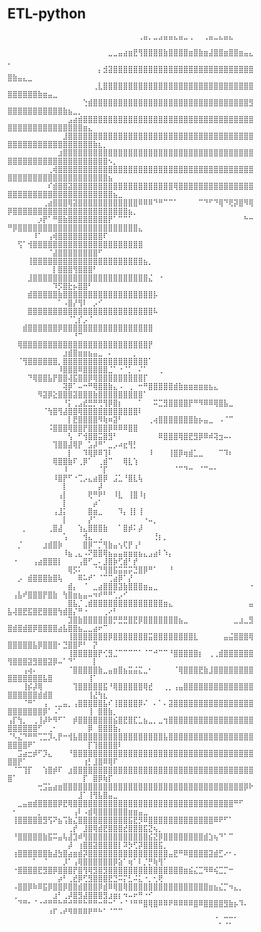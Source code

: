 # ETL-python
⠀⠀⠀⠀⠀⠀⠀⠀⠀⠀⠀⠀⠀⠀⠀⠀⠀⠀⠀⠀⠀⠀⠀⠀⠀⠀⢀⣤⡀⣀⣠⣤⣤⣄⣤⣀⢀⠀⠀⢀⣤⣀⣄⣤⣄⠀⠀⠀⠀⠀⠀⠀⠀⠀⠀⠀⠀⠀⠀⠀⠀⠀⠀⠀⠀⠀⠀⠀⠀⠀⠀⠀⠀⠀⠀⠀⠀⠀⠀⠀⠀
⠀⠀⠀⠀⠀⠀⠀⠀⠀⠀⠀⠀⠀⠀⠀⠀⠀⠀⠀⠀⣀⣀⣤⣴⣶⣟⢻⣿⣿⣿⣿⣷⣿⣿⣿⣿⣶⣿⣷⣶⣼⣿⣿⣶⣿⣿⣶⣤⣄⡀⠀⠀⠀⠀⠀⠀⠀⠀⠀⠀⠀⠀⠀⠀⠀⠀⠀⠀⠀⠀⠀⠀⠀⠀⠀⠀⠀⠀⠀⠀⠀
⠀⠀⠀⠀⠀⠀⠀⠀⠀⠀⠀⠀⠀⠀⠀⠀⠀⠀⡄⣺⣽⣿⣿⣿⣿⣿⣿⣿⣿⣿⣿⣿⣿⣿⣿⣿⣿⣿⣿⣿⣿⣿⣿⣿⣿⣿⣿⣿⣿⣿⣷⣤⣄⣀⠀⠀⠀⠀⠀⠀⠀⠀⠀⠀⠀⠀⠀⠀⠀⠀⠀⠀⠀⠀⠀⠀⠀⠀⠀⠀⠀
⠀⠀⠀⠀⠀⠀⠀⠀⠀⠀⠀⠀⠀⠀⠀⠀⠀⢀⣇⣿⣿⣿⣿⣿⣿⣿⣿⣿⣿⣿⣿⣿⣿⣿⣿⣿⣿⣿⣿⣿⣿⣿⣿⣿⣿⣿⣿⣿⣿⣿⣿⣿⣿⣿⣿⣷⣶⣤⣀⠀⠀⠀⠀⠀⠀⠀⠀⠀⠀⠀⠀⠀⠀⠀⠀⠀⠀⠀⠀⠀⠀
⠀⠀⠀⠀⠀⠀⠀⠀⠀⠀⠀⠀⠀⠀⠀⢑⣾⣿⣿⣿⣿⣿⣿⣿⣿⣿⣿⣿⣿⣿⣿⣿⣿⣿⣿⣿⣿⣿⣿⣿⣿⣿⣿⣿⣿⣿⣿⣿⣻⣿⣿⣿⣿⣿⣿⣿⣿⣿⣿⣿⣷⣦⣀⡀⠀⠀⠀⠀⠀⠀⠀⠀⠀⠀⠀⠀⠀⠀⠀⠀⠀
⠀⠀⠀⠀⠀⠀⠀⠀⠀⠀⠀⠀⣠⣴⣾⣿⣿⣿⣿⣿⣿⣿⣿⣿⣿⣿⣿⣿⣿⣿⣿⣿⣿⣿⣿⣿⣿⣿⣿⣿⣿⣿⣿⣿⣿⣿⣿⣿⣿⣿⣿⣿⣿⣿⣿⣿⣿⣿⣿⣿⣿⣿⣿⣿⣶⣄⠀⠀⠀⠀⠀⠀⠀⠀⠀⠀⠀⠀⠀⠀⠀
⠀⠀⠀⠀⠀⠀⠀⠀⠀⠀⠀⣸⣿⣿⣿⣿⣿⣿⣿⣿⣿⣿⣿⣿⣿⣿⣿⣿⣿⣿⣿⣿⣿⣿⣿⣿⣿⣿⣿⣿⣿⣿⣿⣿⣿⣿⣿⣿⣿⣿⣿⣿⣿⣿⣿⣿⣿⣿⣿⣿⣿⣿⣿⣿⣿⣿⣷⣆⡀⠀⠀⠀⠀⠀⠀⠀⠀⠀⠀⠀⠀
⠀⠀⠀⠀⠀⠀⠀⠀⠀⠀⣰⣿⣿⣿⣿⣿⣿⣿⣿⣿⣿⣿⣿⣿⣿⣿⣿⣿⣿⣿⣿⣿⣿⣿⣿⣿⣿⣿⣿⣿⣿⣿⣿⣿⣿⣿⣿⣿⣿⣿⣿⣿⣿⣿⣿⣿⣿⣿⣿⣿⣿⣿⣿⣿⣿⣿⣿⣿⣿⠢⡀⠀⠀⠀⠀⠀⠀⠀⠀⠀⠀
⠀⠀⠀⠀⠀⠀⠀⠀⢀⢾⣿⣿⣿⣿⣿⣿⣿⣿⣿⣿⣿⣿⣿⣿⣿⣿⣿⣿⣿⣿⣿⣿⣿⣿⣿⣿⣿⣿⣿⣿⣿⣿⣿⣿⣿⣿⣿⣿⣿⣿⣿⣿⣿⣿⣿⣿⣿⣿⣿⣿⣿⣿⣿⣿⣿⣿⣿⣿⣿⣦⠀⠀⠀⠀⠀⠀⠀⠀⠀⠀⠀
⠀⠀⠀⠀⠀⠀⠀⠀⠎⣾⣿⣿⣽⣿⣿⣿⣿⣿⣿⣿⣿⣿⣿⣿⣿⣿⣿⣿⣿⣿⣿⣿⣿⢿⣿⣿⣿⣿⣿⣿⣿⣿⣿⣿⣿⣿⣿⣿⣿⣿⣿⣿⣿⣿⣿⣿⣿⣿⣿⣿⣿⣿⣿⣿⣿⣿⣿⣿⣿⣿⣦⣀⠀⠀⠀⠀⠀⠀⠀⠀⠀
⠀⠀⠀⠀⠀⠀⠀⢀⣴⣿⣿⣿⢿⣽⣿⣿⣿⣿⣿⣿⣿⣿⣿⣿⣿⣿⠿⠿⠿⠙⠛⠉⠉⠁⠀⠀⠀⠀⠉⠙⠋⠙⢿⠙⢟⡽⣿⠻⢿⡿⣿⣿⣿⣿⣿⣿⣿⣿⣿⣿⣿⣿⣿⣿⣿⣿⣿⣿⣿⣿⣿⣿⣿⣦⡀⠀⠀⠀⠀⠀⠀
⠀⠀⠀⠀⠀⠀⡰⡟⠁⠛⣿⣷⣿⣿⣿⣿⣿⣿⣿⣿⡟⠁⠉⠉⠁⠀⠀⠀⠀⠀⠀⠀⠀⠀⠀⠀⠀⠀⠀⠀⠀⠀⠀⠀⠀⠀⠀⠓⠒⠛⡿⣿⣿⣿⣿⣿⣿⣿⣿⣿⣿⣿⣿⣿⣿⣿⣿⣿⣿⣿⣿⣿⣿⣿⣿⣄⠀⠀⠀⠀⠀
⠀⠀⠀⠀⠀⠸⠁⠀⢠⢾⣿⣿⣿⣿⣿⣿⣿⣿⣿⠏⠀⠀⠀⠀⠀⠀⠀⠀⠀⠀⠀⠀⠀⠀⠀⠀⠀⠀⠀⠀⠀⠀⠀⠀⠀⠀⠀⠀⠀⠀⠀⢫⠁⢺⣿⣿⣿⣿⣿⣿⣿⣿⣿⣿⣿⣿⣿⣿⣿⣿⣿⣿⣿⣿⣿⣿⠀⠀⠀⠀⠀
⠀⠀⠀⠀⠀⠀⠀⠀⠈⣼⣿⣿⣿⣿⣿⣿⣿⣿⠋⠀⠀⠀⠀⠀⠀⠀⠀⠀⠀⠀⠀⠀⠀⠀⠀⠀⠀⠀⠀⠀⠀⠀⠀⠀⠀⠀⠀⠀⠀⠀⠀⠀⠀⢸⣿⣿⣿⣿⣿⣿⣿⣿⣿⣿⣿⣿⣿⣿⣿⣿⣿⣿⣿⣿⣿⣿⣦⡀⠀⠀⠀
⠀⠀⠀⠀⠀⠀⠀⠀⠀⡇⣿⣿⣿⢻⣿⣿⣿⠃⠀⠀⠀⠀⠀⠀⠀⠀⠀⠀⠀⠀⠀⠀⠀⠀⠀⠀⠀⠀⠀⠀⠀⠀⠀⠀⠀⠀⠀⠀⠀⠀⠀⠀⠀⣸⣿⣿⣿⣿⣿⣿⣿⣿⣿⣿⣿⣿⣿⣿⣿⣿⣿⣿⣿⣿⣿⣿⣿⣌⠀⠐⠀
⠀⠀⠀⠀⠀⠀⠀⠀⠀⠹⡫⣿⣗⡦⣿⣿⠃⠀⠀⠀⠀⠀⠀⠀⠀⠀⠀⠀⠀⠀⠀⠀⠀⠀⠀⠀⠀⠀⠀⠀⠀⠀⠀⠀⠀⠀⠀⠀⠀⠀⠀⠀⠀⣾⣿⣿⣿⣿⣿⣷⣿⣿⣿⣿⣿⣿⣿⣿⣿⣿⣿⣿⣿⣿⣿⣿⣿⣿⡧⠀⠀
⠀⠀⠀⠀⠀⠀⠀⠀⠀⠀⠁⠠⣿⡜⢻⠇⠀⡠⠊⠀⠀⠀⠀⠀⠀⠀⠀⠀⠀⠀⠀⠀⠀⠀⠀⠀⠀⠀⠀⠀⠀⠀⠀⠀⠀⠀⠀⠀⠀⠀⠀⠀⠀⣿⣿⣿⣿⣿⣿⣿⣿⣿⣿⣿⣿⣿⣿⣿⣿⣿⣿⣿⣿⣿⣿⣿⣿⣿⠧⠀⠀
⠀⠀⠀⠀⠀⠀⠀⠀⠀⠀⠀⠀⠈⢁⡎⡠⠈⠀⠀⠀⠀⠀⠀⠀⠀⠀⠀⠀⠀⠀⠀⠀⠀⠀⠀⠀⠀⠀⠀⠀⠀⠀⠀⠀⠀⠀⠀⠀⠀⠀⠀⠀⣾⣿⣿⣿⣿⣿⣿⡿⣿⣿⣿⣿⣿⣿⣿⣿⣿⣿⣿⣿⣿⣿⣿⣿⣿⣿⠀⠀⠀
⠀⠀⠀⠀⠀⠀⠀⠀⠀⠀⠀⠀⠀⠘⠉⠀⠀⠀⠀⠀⠀⠀⠀⠀⠀⠀⠀⠀⠀⠀⠀⠀⠀⠀⠀⠀⠀⠀⠀⠀⠀⠀⠀⠀⠀⠀⠀⠀⠀⠀⠀⢿⣿⣿⣿⣿⣿⣿⣿⣿⣿⣿⣿⣿⣿⣿⣿⣿⣿⣿⣿⣿⣿⣿⣿⣿⣿⡟⠀⠀⠀
⠀⠀⠀⠀⠀⠀⠀⠀⠀⠀⠀⣰⣾⣿⣶⣶⣦⣤⣀⠀⠄⠀⠀⠀⠀⡀⠀⠀⠀⠀⠀⠀⠀⠀⠀⠀⠀⠀⠀⠀⠀⠀⠀⠀⠀⠀⠀⠀⠀⠀⠀⠈⢻⣿⣿⣿⣿⣿⣿⡀⣿⣿⣿⣿⣿⣿⣿⣿⣿⣿⣿⣿⣿⣿⣿⣿⣿⠁⠀⠀⠀
⠀⠀⠀⠀⠀⠀⠀⠀⠀⠀⠸⣿⣿⣿⠿⣿⣿⣿⣿⣿⣈⠁⠐⠈⡁⠀⠌⠁⠀⠀⢀⠀⠀⠀⠀⠀⠀⠀⠀⠀⠀⠀⠀⠀⠀⠀⠀⠀⠀⠀⠀⠀⠀⠙⢿⣿⣿⣧⡟⣿⣿⢼⣯⣿⣿⡿⢿⣿⣿⣿⣿⣿⣿⣿⣿⣿⡏⠀⠀⠀⠀
⠀⠀⠀⠀⠀⠀⠀⠀⠀⠀⠀⢽⡿⠁⠤⠒⠛⢿⣿⣿⣷⣄⠠⠀⢀⠀⠒⠛⣿⣿⣿⣿⣿⣾⣷⣶⣶⣶⣶⣶⣦⣄⠀⠀⠀⠀⠀⠀⠀⠀⠀⠀⠀⠀⠀⠻⣽⡿⣕⣿⣿⣿⣽⣿⣿⣿⣷⣿⣿⣿⣿⣿⣿⣿⣿⣿⠁⠀⠀⠀⠀
⠀⠀⠀⠀⠀⠀⠀⠀⠀⠀⠀⠘⡅⢀⣠⣞⣛⡛⢛⢻⡿⣿⡆⠀⠀⠀⠁⠀⠀⠭⣉⣻⣿⣿⣿⣿⡟⠛⠻⠿⠿⢿⣿⣧⣀⠀⠀⠀⠀⠀⠀⠀⠀⠀⠀⠀⠈⢳⣿⢻⣼⣿⣿⢿⣿⣿⣿⣿⣿⣿⣿⣿⣿⣿⣿⠇⠀⠀⠀⠀⠀
⠀⠀⠀⠀⠀⠀⠀⠀⠀⠀⠀⠀⡇⣟⣿⣿⣿⣿⠻⢷⠶⣽⠃⠀⠀⠀⠀⠀⢀⢴⣿⣿⣿⣿⣿⣿⣿⣷⡦⣤⣀⠀⠠⠈⠉⠀⠀⠀⠀⠀⠀⠀⠀⠀⠀⠀⠀⠨⣿⣿⣿⢿⣿⣿⡟⣿⣿⣿⣿⡿⠿⠿⠿⣿⣿⠀⠀⠀⠀⠀⠀
⠀⠀⠀⠀⠀⠀⠀⠀⠀⠀⠀⠀⢣⠀⠋⢺⣿⣿⣭⣿⣻⠃⠀⠀⠀⠀⠀⠀⠀⠀⠿⣿⣿⣿⢿⣿⣟⣻⡿⠿⠾⢽⣲⠤⠄⠀⠀⠀⠀⠀⠀⠀⠀⠀⠀⠀⠀⠀⢹⣿⣿⣼⢿⡟⠀⣡⡼⠛⠁⣀⡠⠴⣖⢻⡃⠀⠀⠀⠀⠀⠀
⠀⠀⠀⠀⠀⠀⠀⠀⠀⠀⠀⠀⡇⠀⠀⠹⢿⡿⠿⢹⠇⠀⠀⠀⠀⠀⠀⠀⠸⠀⠀⠀⢸⣿⡿⢶⣾⣁⣀⠀⠀⠀⠉⠹⠆⠀⠀⠀⠀⠀⠀⠀⠀⠀⠀⠀⠀⠀⢿⣿⣿⣷⠏⢀⡿⠁⠀⢀⣾⠉⠀⠀⢿⣇⢱⠀⠀⠀⠀⠀⠀
⠀⠀⠀⠀⠀⠀⠀⠀⠀⠀⠀⠸⠀⠀⠀⠀⠀⠀⠈⡏⠀⠀⠀⠀⠀⠀⠀⠀⠀⠀⠀⠀⠀⠈⠉⠙⠒⠀⠈⠉⠒⠂⠀⠀⠀⠀⠀⠀⠀⠀⠀⠀⠀⠀⠀⠀⠀⠀⠸⣿⡟⠋⠐⢉⡠⣄⣴⣿⡿⠀⣨⣁⠘⣿⣇⢧⠀⠀⠀⠀⠀
⠀⠀⠀⠀⠀⠀⠀⠀⠀⠀⠀⡇⠀⠀⠀⠀⠀⠀⡼⠀⠀⠀⠀⠀⠀⠀⠀⠀⠀⠀⠀⠀⠀⠀⠀⠀⠀⠀⠀⠀⠀⠀⠀⠀⠀⠀⠀⠀⠀⠀⠀⠀⠀⠀⠀⠀⠀⠀⠀⢠⡇⠀⠀⠀⠀⢟⠛⠟⠃⠀⠸⣇⠀⢸⣿⠸⡆⠀⠀⠀⠀
⠀⠀⠀⠀⠀⠀⠀⠀⠀⠀⠀⡇⠀⠀⠀⠀⠀⡴⠁⠀⠀⠀⠀⠀⠀⠀⠀⠀⠀⠀⠀⠀⠀⠀⠀⠀⠀⠀⠀⠀⠀⠀⠀⠀⠀⠀⠀⠀⠀⠀⠀⠀⠀⠀⠀⠀⠀⠀⢠⣸⡅⠀⠀⠀⠀⣿⣶⣀⠀⠀⠀⠹⡄⢸⡇⢸⠀⠀⠀⠀⠀
⠀⠀⠀⠀⠀⠀⠀⠀⠀⠀⠀⡇⠀⠀⠀⠀⡜⠁⠀⠀⠀⠀⠀⠀⠀⠀⠀⠐⠤⡀⠀⠀⠀⠀⠀⠀⠀⠀⠀⠀⠀⠀⠀⠀⠀⠀⠀⠀⠀⠀⠀⠀⡀⠀⠀⠀⠀⢀⣿⣼⠀⠀⠀⢱⣄⣿⣿⣿⣷⠀⠀⠁⣿⡾⠅⡼⠀⠀⠀⠀⠀
⠀⠀⠀⠀⠀⠀⠀⠀⠀⠀⠀⢡⠀⠀⠀⢺⣄⠀⢀⠀⠀⠀⠀⠀⠀⠀⠀⠀⠀⢘⡆⡀⠀⠀⠀⠀⠀⠀⠀⠀⠀⠀⠀⠀⠀⠀⠀⠀⠀⠀⠀⡈⠀⠀⠀⠀⣰⣾⣿⡷⠀⠀⠀⠀⣿⡿⠉⡉⢻⣷⣤⢢⢏⡟⢠⠃⠀⠀⠀⠀⠀
⠀⠀⠀⠀⠀⠀⠀⠀⠀⠀⠀⠸⣦⢀⣄⠠⠝⣿⣿⢿⣦⣤⣤⣶⣶⣶⣦⣄⣠⣴⠇⠱⡄⠀⠀⠀⠀⠀⠀⠀⠀⠀⠀⠀⠀⠀⠀⠀⠀⠀⠐⠀⠀⠀⢠⣴⣿⣿⣿⡇⠀⠀⠀⢠⣿⠋⣀⠄⣸⣿⡷⢋⣾⠃⡞⠀⠀⠀⠀⠀⠀
⠀⠀⠀⠀⠀⠀⠀⠀⠀⠀⠀⠀⢿⡫⠅⠀⠀⠈⠙⢻⣿⣯⣭⣭⡭⣙⣿⡿⠛⠁⠀⠀⠘⠀⠀⠀⠀⠀⠀⠀⠀⠀⠀⠀⠀⠀⠀⠀⠀⠀⠀⡠⠀⣾⣿⣿⣿⣷⣿⢧⠀⠀⠀⠿⠥⠞⠁⠈⠉⢉⣴⡿⠁⡜⠀⠀⠀⠀⠀⠀⠀
⠀⠀⠀⠀⠀⠀⠀⠀⠀⠀⠀⠀⣾⡄⠀⠈⠀⣀⣴⣿⣿⣿⣽⣷⣿⣿⣿⣶⣤⣀⠀⠀⠀⠀⠀⠀⠀⠀⠀⠀⠀⠀⠀⠀⠀⠀⠀⠀⠐⠀⢠⣧⠞⣿⣿⣿⡟⣿⣷⠀⢳⣿⣶⣦⣤⠤⠲⠞⠛⠛⢁⡠⠊⠀⠀⠀⠀⠀⠀⠀⠀
⠀⠀⠀⠀⠀⠀⠀⠀⠀⠀⠀⠀⣿⣧⡈⢀⣾⣿⣿⣿⣿⣿⣿⣿⣿⣿⣿⣿⣿⣿⣿⣶⣄⠀⠀⠀⠀⠀⠀⠀⠀⠀⠀⠀⠀⠀⠀⠀⣤⣧⢼⣿⣟⣯⣿⣟⣿⣿⣿⢳⣾⣿⡌⠛⠐⠀⠀⠀⢀⠔⠃⠀⠀⠀⠀⠀⠀⠀⠀⠀⠀
⠀⠀⠀⠀⠀⠀⠀⠀⠀⠀⠀⠀⣹⣿⣷⣿⣿⣿⣿⣿⣿⡛⣛⣛⣿⣟⡿⣿⣿⣿⣿⣿⣿⣿⣦⣀⠀⠀⠀⠀⠀⠀⠀⠀⠀⣀⣰⣀⣻⣿⣾⣿⣾⣿⡿⣿⣿⣿⣿⣴⣧⣿⣿⣦⣀⣀⣴⠖⠉⠀⠀⠀⠀⠀⠀⠀⠀⠀⠀⠀⠀
⠀⠀⠀⠀⠀⠀⠀⠀⠀⠀⠀⠀⢸⣿⣿⣿⣿⣿⣿⣿⡿⣿⣿⣿⣿⣿⣿⣿⣭⣿⣿⣿⣿⣿⣿⣿⣿⣇⠀⠀⠀⠀⠀⣤⣬⣿⣿⣿⢿⣿⣿⣿⣿⣿⣧⡿⣿⣿⣿⠂⣙⣿⣿⠟⠃⠀⡝⠀⠀⠀⠀⠀⠀⠀⠀⠀⠀⠀⠀⠀⠀
⠀⠀⠀⠀⠀⠀⠀⠀⠀⠀⠀⠀⢸⣿⣿⣿⣿⣿⡟⢊⣻⣈⠉⠉⠉⠉⠁⠈⠉⠚⠉⠉⠘⣿⣿⣿⣿⣿⡆⠀⢀⢀⣾⣿⣿⣿⣿⣿⣿⢻⣿⣿⣿⣽⣻⣿⣿⣽⡿⠤⠁⠙⠁⠀⠀⠀⡇⠀⠀⠀⠀⠀⠀⠀⠀⠀⠀⠀⠀⠀⠀
⠀⠀⠀⢠⢴⠄⠀⠀⠀⠀⠀⠀⠈⣿⣿⣿⣿⣿⣷⣀⣤⣶⣿⣦⣭⣬⣍⣀⠂⠀⠀⠀⠀⠈⢿⣿⣿⣿⣟⣷⣸⣿⣿⣿⣿⣿⣿⣿⣿⣿⣿⣿⣿⣿⣿⣿⣧⣿⠀⠀⠀⠀⠀⠀⠀⢸⠁⠀⠀⠀⠀⠀⠀⠀⠀⠀⠀⠀⠀⠀⠀
⠀⠀⠀⢸⡮⡼⢿⠀⠀⠀⠀⠀⠀⢹⣿⣿⣿⣿⣿⣯⠘⢿⣿⣿⣿⣿⣿⢿⣞⠀⠀⢀⡀⢠⣤⣿⣿⣿⣿⣿⣿⣿⣿⣿⣿⣿⣿⣿⣿⣿⣿⣿⣿⣿⣿⣾⣾⣿⠀⠀⠀⠀⠀⠀⠀⢸⣜⢳⣆⠀⠀⠀⠀⠀⠀⠀⠀⠀⠀⠀⠀
⠀⠀⠀⠈⠛⠁⠀⢠⠀⢀⣀⣤⡀⢠⣿⣿⣿⣿⣿⣧⠎⢸⣿⣿⣿⣿⡿⠌⠀⠄⠁⠄⣽⣿⣿⣿⣿⣿⣿⣿⣿⣿⣿⣿⣿⣿⣿⣿⣿⣿⣿⣿⣿⣿⣿⣿⡿⠁⠠⠁⠀⠀⠀⠀⠀⢸⠀⣿⣿⣷⡀⠀⠀⠀⠀⠀⠀⠀⠀⠀⠀
⢠⡏⢳⡀⠀⢀⢸⡼⠗⠻⠋⠁⠀⡾⣿⣿⣿⣿⣿⣿⣿⣮⣿⣟⣿⣏⣁⣦⣀⡀⣀⢲⣿⣿⣿⣿⣿⣿⣿⣿⣿⣿⣿⣿⣿⣿⣿⣿⣿⣿⣿⣿⣿⣿⣿⠋⠀⢀⠂⠀⠀⠀⠀⠀⠀⡿⠀⣿⣿⣿⣷⡄⠀⠀⠀⠀⠀⠀⠀⠀⠀
⠈⠣⣌⠙⠛⠛⢉⣉⡹⢄⡟⠒⢺⣧⣿⣿⣿⣿⣿⣿⣿⣿⣿⣿⣿⣿⣿⣿⣿⣿⣿⣧⣿⣿⣿⣿⣿⣿⣿⣿⣿⣿⣿⣿⣿⣿⣿⣿⣿⣿⣿⣿⣿⠟⠁⠀⠀⠀⠀⠀⠀⠀⠀⠀⠀⡏⢹⣿⣿⣿⣿⠇⠀⠀⠀⠀⠀⠀⠀⠀⠀
⠀⠀⣩⣴⣒⡾⠋⡹⣄⠀⠀⠀⠘⣿⣿⣿⣿⣿⣿⣿⣿⣿⣿⣿⣿⣿⣿⣿⣿⣿⣿⣿⣿⣿⣿⣿⣿⣿⣿⣿⣿⣿⣿⣿⣿⣿⣿⣿⣿⣿⣿⡟⠁⠀⠀⠀⠀⠀⠀⠀⠀⠀⠀⠀⢰⡃⣸⣿⠿⢿⠏⠀⠀⠀⠀⠀⠀⠀⠀⠀⠀
⠀⠈⠉⢹⡏⠀⠀⢱⣿⡾⠏⠀⣰⣿⣿⣿⣿⣿⣿⣿⣿⣿⣿⣿⣿⣿⣿⣿⣿⣿⣿⣿⣿⣿⣿⣿⣿⣿⣿⣿⣿⣿⣿⣿⣿⣿⣿⣿⣿⣿⠁⠀⠀⠀⠀⠀⠀⠀⠀⠀⠀⠀⠀⠀⡏⠀⣿⡿⢷⡏⠀⠀⠀⠀⠀⠀⠀⠀⠀⠀⠀
⠀⠀⠀⠀⠀⠀⢒⣩⣥⣴⣶⣿⣿⣿⣿⣿⣿⣿⣿⣿⣿⣿⣿⣿⣿⣿⣿⣿⣿⣿⣿⣿⣿⣿⣿⣿⣿⣿⣿⣿⣿⣿⣿⣿⣿⣿⣿⡿⠗⠀⠀⠀⠀⠀⠀⠀⠀⠀⠀⠀⠀⠀⠀⣸⠁⢸⢻⣧⣿⣤⣀⠀⠀⠀⠀⠀⠀⠀⠀⠀⠀
⠀⠀⣀⣤⣶⣾⣿⣿⣿⣿⡿⣟⢿⣿⣿⣿⣿⣿⣿⣿⣿⣿⣿⣿⣿⣿⣿⣿⣿⣿⣿⣿⣿⣿⣿⣿⣿⣿⣿⣿⣿⣿⣿⣿⣿⠛⠋⠀⠀⠀⠂⠀⠀⠀⠀⡀⠀⠀⠀⠀⠀⠀⢠⠇⠠⣾⢿⣿⣿⣿⣿⣿⣿⣶⣶⣤⣀⠀⠀⠀⠀
⠀⢸⣿⣿⣿⣿⣿⣻⢫⠝⣦⢩⣷⣌⣿⣿⣿⣿⣿⣿⣿⣿⣿⣿⣯⣟⡻⠿⣿⣿⣿⣿⣿⣿⣿⣿⣿⣿⣿⣿⣿⠿⠟⠋⠁⠀⠀⠀⠀⠀⠀⠀⠀⠀⠀⠀⠀⠀⠀⠀⠀⢀⡞⠀⣸⣿⢿⣾⣟⣿⣿⣿⣞⣿⣿⣿⣯⣝⢦⡀⠀
⠀⠘⣿⣿⣿⣿⣿⣷⣯⠭⣤⢧⣼⣹⠾⢻⣿⣿⣿⣿⣿⣿⣿⣿⣿⣿⣿⣿⣮⣝⡿⣿⣿⣿⣿⣿⣿⣿⣿⣾⣱⢦⠙⠁⠉⠀⠀⠀⠀⠀⠀⠀⠀⠀⠀⠀⠀⠀⠀⠀⠀⡼⠀⢰⣿⣿⣽⣿⣿⣿⣿⡇⠽⡳⢋⡽⣿⣿⣿⣯⡀
⠀⢰⣿⣿⣿⣿⣿⣿⣷⣼⣳⣿⣴⣶⣾⡽⣿⣿⣿⣿⣿⣿⣿⣿⣿⣿⣿⣿⣿⣿⣿⣿⣤⣟⠛⠿⣿⣿⣿⣿⣽⣾⣋⠔⠂⠄⠀⠀⠀⠀⠀⠀⠀⠀⠁⠀⠈⠀⠀⠀⡸⠁⢠⢿⣿⣿⣿⣿⣿⣿⡿⣵⠁⢶⠁⠇⡈⡛⢷⢻⠁
⠀⠐⣿⣿⣿⣿⣟⣻⣿⡿⣿⣿⣿⡟⣿⢻⢿⣻⣿⣻⣿⣿⣿⣿⣿⣿⣿⣿⣿⣿⣿⣿⣿⣿⣿⣶⣮⣌⣉⠻⠿⢮⣉⡉⠒⠀⠀⠀⠀⠀⠀⠀⠀⠀⠀⠀⠀⠀⠀⡴⠃⢀⣞⡿⢋⣻⣿⣿⣿⣟⣙⠭⡍⣃⠬⣅⠐⡀⢂⢟⠀
⠀⠠⣿⣿⡿⠷⠿⣯⡿⣿⣿⡿⣿⣿⣾⣿⣿⣿⡿⣾⠿⢿⣿⢿⣿⣿⣿⣿⣿⣿⣿⣿⣿⣿⣿⣿⣿⣿⣿⣿⣶⣦⣌⡉⠲⣄⡀⠀⠀⠀⢀⠀⠀⠀⠀⠀⠀⠀⣰⠃⢀⡼⣿⣻⣼⣿⣿⣿⣻⣰⣶⡆⠲⠤⠖⠛⠐⠊⠀⠀⠀
⠀⠀⠙⠛⠂⠈⠐⠚⠛⠛⠓⠛⠚⠛⠛⠓⠛⠛⠒⠛⠒⠁⠐⠈⠘⠛⠛⣿⢿⣿⠿⠿⠟⠿⠿⠿⠿⣿⠿⣿⣿⣿⣿⣻⣷⡦⠹⠄⠀⠀⠀⠀⠀⠀⠀⠀⠀⠰⠏⠠⠞⠻⠿⠿⠿⠟⠛⠓⠁⠈⠉⠉⠀⠀⠀⠀⠀⠀⠀⠀⠀
⠀⠀⠀⠀⠀⠀⠀⠀⠀⠀⠀⠀⠀⠀⠀⠀⠀⠀⠀⠀⠀⠀⠀⠀⠀⠀⠀⠀⠀⠀⠀⠀⠀⠀⠀⠀⠀⠀⠀⠀⠀⠈⡀⢉⡉⠁⠀⠀⠀⠀⠀⠀⠀⠀⠀⠀⠀⠀⠀⠀⠀⠀⠀⠀⠀⠀⠀⠀⠀⠀⠀⠀⠀⠀⠀⠀⠀⠀⠀⠀⠀
